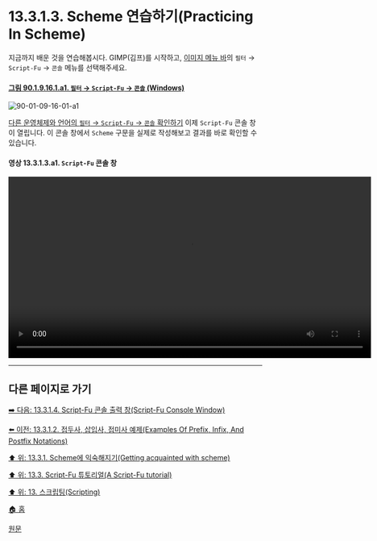 # 13.3.1.3. Scheme 연습하기(Practicing In Scheme)
지금까지 배운 것을 연습해봅시다. GIMP(김프)를 시작하고, [이미지 메뉴 바](./03-02-02-02-image-menu.md)의 `필터` → `Script-Fu` → `콘솔` 메뉴를 선택해주세요.

<a id="90-01-09-16-01-a1"></a>

#### [그림 90.1.9.16.1.a1. `필터` → `Script-Fu` → `콘솔` (Windows)](./90-01-09-16-01-console.md#90-01-09-16-01-a1)
![90-01-09-16-01-a1](https://github.com/wonder13662/gimp/assets/15767104/316c552a-23a9-4070-8606-077ec88da118)

[다른 운영체제와 언어의 `필터` → `Script-Fu` → `콘솔` 확인하기](./90-01-09-16-01-console.md#90-01-09-16-01-a2)
이제 `Script-Fu` 콘솔 창이 열립니다. 이 콘솔 창에서 `Scheme` 구문을 실제로 작성해보고 결과를 바로 확인할 수 있습니다.

#### 영상 13.3.1.3.a1. `Script-Fu` 콘솔 창
<video controls="controls" width="720" src="https://github.com/wonder13662/gimp/assets/15767104/8280c21f-edca-4504-931b-a4aa31418611"></video>

***

## 다른 페이지로 가기

[➡️ 다음: 13.3.1.4. Script-Fu 콘솔 출력 창(Script-Fu Console Window)](./13-03-01-04-script_fu_console_window.md)

[⬅️ 이전: 13.3.1.2. 접두사, 삽입사, 접미사 예제(Examples Of Prefix, Infix, And Postfix Notations)](./13-03-01-02-example_of_prefix_infix_n_postfix_notations.md)

[⬆️ 위: 13.3.1. Scheme에 익숙해지기(Getting acquainted with scheme)](./13-03-01-00-getting-acquainted-with-scheme.md)

[⬆️ 위: 13.3. Script-Fu 튜토리얼(A Script-Fu tutorial)](./13-03-00-a-script-fu-tutorial.md)

[⬆️ 위: 13. 스크립팅(Scripting)](./13-00-scripting.md)

[🏠 홈](./00-home.md)

[원문](https://docs.gimp.org/2.10/ko/gimp-using-script-fu-tutorial.html#idm9607)
